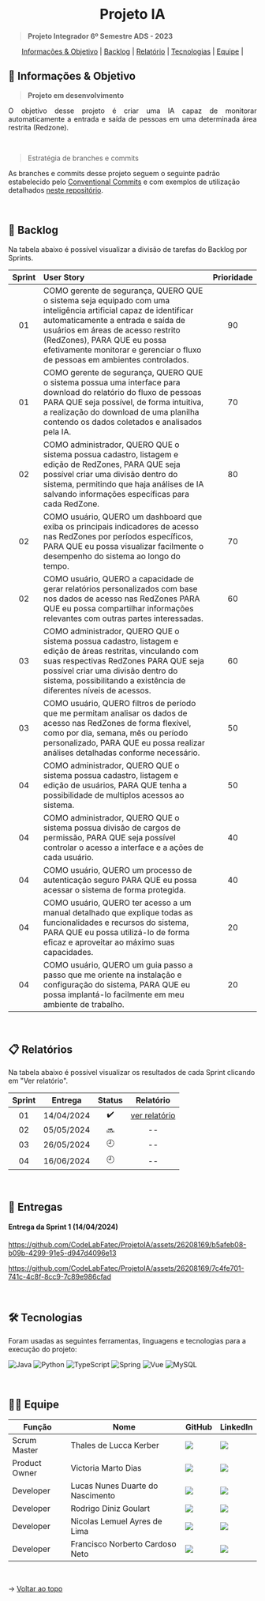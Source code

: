 <br id="topo">

<h1 align="center">Projeto IA</h1>

> **Projeto Integrador 6º Semestre ADS - 2023**

<p align="center">
    <a href="#objetivo">Informações & Objetivo</a> |
    <a href="#backlog">Backlog</a> |
    <a href="#relatório">Relatório</a> |
    <a href="#tecnologias">Tecnologias</a> |
    <a href="#equipe">Equipe</a> |
</p>

<span id="objetivo">

## 🚀 Informações & Objetivo

> **Projeto em desenvolvimento**

<p align="justify">O objetivo desse projeto é criar uma IA capaz de monitorar automaticamente a entrada e saída de pessoas em uma determinada área restrita (Redzone).</p>

<br />

> Estratégia de branches e commits

As branches e commits desse projeto seguem o seguinte padrão estabelecido pelo [Conventional Commits](https://www.conventionalcommits.org/pt-br/v1.0.0/) e com exemplos de utilização detalhados [neste repositório](https://github.com/iuricode/padroes-de-commits).

<span id="backlog">

<br>

## 📌 Backlog

Na tabela abaixo é possível visualizar a divisão de tarefas do Backlog por Sprints.

| Sprint | User Story | Prioridade |
| :----: | :-------- | :--------: |
| 01 | COMO gerente de segurança, QUERO QUE o sistema seja equipado com uma inteligência artificial capaz de identificar automaticamente a entrada e saída de usuários em áreas de acesso restrito (RedZones), PARA QUE eu possa efetivamente monitorar e gerenciar o fluxo de pessoas em ambientes controlados. | 90 |
| 01 | COMO gerente de segurança, QUERO QUE o sistema possua uma interface para download do relatório do fluxo de pessoas PARA QUE seja possível, de forma intuitiva, a realização do download de uma planilha contendo os dados coletados e analisados pela IA. | 70 |
| 02 | COMO administrador, QUERO QUE o sistema possua cadastro, listagem e edição de RedZones, PARA QUE seja possível criar uma divisão dentro do sistema, permitindo que haja análises de IA salvando informações específicas para cada RedZone. | 80 |
| 02 | COMO usuário, QUERO um dashboard que exiba os principais indicadores de acesso nas RedZones por períodos específicos, PARA QUE eu possa visualizar facilmente o desempenho do sistema ao longo do tempo. | 70 |
| 02 | COMO usuário, QUERO a capacidade de gerar relatórios personalizados com base nos dados de acesso nas RedZones PARA QUE eu possa compartilhar informações relevantes com outras partes interessadas. | 60 |
| 03 | COMO administrador, QUERO QUE o sistema possua cadastro, listagem e edição de áreas restritas, vinculando com suas respectivas RedZones PARA QUE seja possível criar uma divisão dentro do sistema, possibilitando a existência de diferentes níveis de acessos. | 60 |
| 03 | COMO usuário, QUERO filtros de período que me permitam analisar os dados de acesso nas RedZones de forma flexível, como por dia, semana, mês ou período personalizado, PARA QUE eu possa realizar análises detalhadas conforme necessário. | 50 |
| 04 | COMO administrador, QUERO QUE o sistema possua cadastro, listagem e edição de usuários, PARA QUE tenha a possibilidade de multiplos acessos  ao sistema. | 50 |
| 04 | COMO administrador, QUERO QUE o sistema possua divisão de cargos de permissão, PARA QUE seja possível controlar o acesso a interface e a ações de cada usuário. | 40 |
| 04 | COMO usuário, QUERO um processo de autenticação seguro PARA QUE eu possa acessar o sistema de forma protegida. | 40 |
| 04 | COMO usuário, QUERO ter acesso a um manual detalhado que explique todas as funcionalidades e recursos do sistema, PARA QUE eu possa utilizá-lo de forma eficaz e aproveitar ao máximo suas capacidades. | 20 |
| 04 | COMO usuário, QUERO um guia passo a passo que me oriente na instalação e configuração do sistema, PARA QUE eu possa implantá-lo facilmente em meu ambiente de trabalho. | 20
 
<br>

<span id="relatório">

## :clipboard: Relatórios

Na tabela abaixo é possível visualizar os resultados de cada Sprint clicando em "Ver relatório".

| Sprint |  Entrega   |       Status       |                  Relatório                  |
| :----: | :--------: | :----------------: | :-----------------------------------------: |
|   01   | 14/04/2024 | :heavy_check_mark: | [ver relatório](/docs/relatorioSprint-1.md) |
|   02   | 05/05/2024 | :soon: | -- |
|   03   | 26/05/2024 | :clock9: | -- |
|   04   | 16/06/2024 | :clock9: | -- |

<br />

## :medal_sports: Entregas

#### Entrega da Sprint 1 (14/04/2024)

https://github.com/CodeLabFatec/ProjetoIA/assets/26208169/b5afeb08-b09b-4299-91e5-d947d4096e13

https://github.com/CodeLabFatec/ProjetoIA/assets/26208169/7c4fe701-741c-4c8f-8cc9-7c89e986cfad


<br />

<span id="tecnologias">

## 🛠️ Tecnologias

Foram usadas as seguintes ferramentas, linguagens e tecnologias para a execução do projeto:

![Java](https://img.shields.io/badge/java-%23ED8B00.svg?style=for-the-badge&logo=openjdk&logoColor=white)
![Python](https://img.shields.io/badge/python-3670A0?style=for-the-badge&logo=python&logoColor=ffdd54)
![TypeScript](https://img.shields.io/badge/TypeScript-007ACC?style=for-the-badge&logo=typescript&logoColor=white)
![Spring](https://img.shields.io/badge/spring-%236DB33F.svg?style=for-the-badge&logo=spring&logoColor=white)
![Vue](https://img.shields.io/badge/vuejs-%2335495e.svg?style=for-the-badge&logo=vuedotjs&logoColor=%234FC08D)
![MySQL](https://img.shields.io/badge/MySQL-00000F?style=for-the-badge&logo=mysql&logoColor=white)

<br />

<span id="equipe">

## 👩‍💻 Equipe

| Função | Nome | GitHub | LinkedIn |
| ------ | ---- | ------ | -------- |
| Scrum Master | Thales de Lucca Kerber | <a href="https://github.com/thaleskerber" target="_blanck"><img src = "https://img.shields.io/badge/GitHub-100000?style=for-the-badge&logo=github&logoColor=white" target="_blank"></a> | <a href="https://www.linkedin.com/in/thaleskerber/" target="_blank"><img src="https://img.shields.io/badge/-LinkedIn-%230077B5?style=for-the-badge&logo=linkedin&logoColor=white" target="_blank"></a> |
| Product Owner | Victoria Marto Dias | <a href="https://github.com/DiasVitoria" target="_blanck"><img src = "https://img.shields.io/badge/GitHub-100000?style=for-the-badge&logo=github&logoColor=white" target="_blank"></a> | <a href="https://www.linkedin.com/in/diasvictoria/" target="_blank"><img src="https://img.shields.io/badge/-LinkedIn-%230077B5?style=for-the-badge&logo=linkedin&logoColor=white" target="_blank"></a> |
| Developer | Lucas Nunes Duarte do Nascimento | <a href="https://github.com/Lkduarte" target="_blanck"><img src = "https://img.shields.io/badge/GitHub-100000?style=for-the-badge&logo=github&logoColor=white" target="_blank"></a> | <a href="https://www.linkedin.com/in/lucas-nunes-nascimento/" target="_blank"><img src="https://img.shields.io/badge/-LinkedIn-%230077B5?style=for-the-badge&logo=linkedin&logoColor=white" target="_blank"></a> |
| Developer | Rodrigo Diniz Goulart | <a href="https://github.com/RodrigoDGoulart" target="_blanck"><img src = "https://img.shields.io/badge/GitHub-100000?style=for-the-badge&logo=github&logoColor=white" target="_blank"></a> | <a href="https://www.linkedin.com/in/rodrigo-diniz-goulart/" target="_blank"><img src="https://img.shields.io/badge/-LinkedIn-%230077B5?style=for-the-badge&logo=linkedin&logoColor=white" target="_blank"></a> |
| Developer | Nicolas Lemuel Ayres de Lima | <a href="https://github.com/nlemuel" target="_blanck"><img src = "https://img.shields.io/badge/GitHub-100000?style=for-the-badge&logo=github&logoColor=white" target="_blank"></a> | <a href="https://www.linkedin.com/in/nicolas-de-lima-23137718b/" target="_blank"><img src="https://img.shields.io/badge/-LinkedIn-%230077B5?style=for-the-badge&logo=linkedin&logoColor=white" target="_blank"></a> |
| Developer | Francisco Norberto Cardoso Neto | <a href="https://github.com/fNetoCardoso" target="_blanck"><img src = "https://img.shields.io/badge/GitHub-100000?style=for-the-badge&logo=github&logoColor=white" target="_blank"></a> | <a href="https://www.linkedin.com/in/francisco-cardoso-neto/" target="_blank"><img src="https://img.shields.io/badge/-LinkedIn-%230077B5?style=for-the-badge&logo=linkedin&logoColor=white" target="_blank"></a> |


<br>

→ [Voltar ao topo](#topo)

<br>
